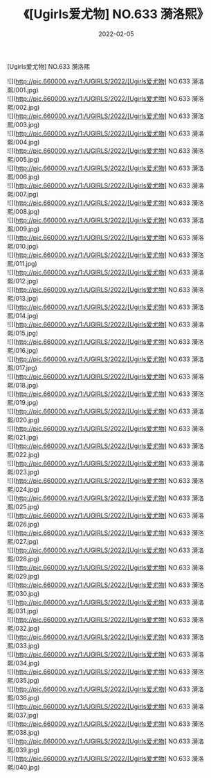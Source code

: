 ﻿---
layout: post
title:  《[Ugirls爱尤物] NO.633 漪洛熙》
date:   2022-02-05
img: http://pic.660000.xyz/1:/UGIRLS/2022/[Ugirls爱尤物] NO.633 漪洛熙/000.jpg
categories: [美女, 清纯, 唯美]
---

[Ugirls爱尤物] NO.633 漪洛熙

 ![](http://pic.660000.xyz/1:/UGIRLS/2022/[Ugirls爱尤物] NO.633 漪洛熙/001.jpg) <br>![](http://pic.660000.xyz/1:/UGIRLS/2022/[Ugirls爱尤物] NO.633 漪洛熙/002.jpg) <br>![](http://pic.660000.xyz/1:/UGIRLS/2022/[Ugirls爱尤物] NO.633 漪洛熙/003.jpg) <br>![](http://pic.660000.xyz/1:/UGIRLS/2022/[Ugirls爱尤物] NO.633 漪洛熙/004.jpg) <br>![](http://pic.660000.xyz/1:/UGIRLS/2022/[Ugirls爱尤物] NO.633 漪洛熙/005.jpg) <br>![](http://pic.660000.xyz/1:/UGIRLS/2022/[Ugirls爱尤物] NO.633 漪洛熙/006.jpg) <br>![](http://pic.660000.xyz/1:/UGIRLS/2022/[Ugirls爱尤物] NO.633 漪洛熙/007.jpg) <br>![](http://pic.660000.xyz/1:/UGIRLS/2022/[Ugirls爱尤物] NO.633 漪洛熙/008.jpg) <br>![](http://pic.660000.xyz/1:/UGIRLS/2022/[Ugirls爱尤物] NO.633 漪洛熙/009.jpg) <br>![](http://pic.660000.xyz/1:/UGIRLS/2022/[Ugirls爱尤物] NO.633 漪洛熙/010.jpg) <br>![](http://pic.660000.xyz/1:/UGIRLS/2022/[Ugirls爱尤物] NO.633 漪洛熙/011.jpg) <br>![](http://pic.660000.xyz/1:/UGIRLS/2022/[Ugirls爱尤物] NO.633 漪洛熙/012.jpg) <br>![](http://pic.660000.xyz/1:/UGIRLS/2022/[Ugirls爱尤物] NO.633 漪洛熙/013.jpg) <br>![](http://pic.660000.xyz/1:/UGIRLS/2022/[Ugirls爱尤物] NO.633 漪洛熙/014.jpg) <br>![](http://pic.660000.xyz/1:/UGIRLS/2022/[Ugirls爱尤物] NO.633 漪洛熙/015.jpg) <br>![](http://pic.660000.xyz/1:/UGIRLS/2022/[Ugirls爱尤物] NO.633 漪洛熙/016.jpg) <br>![](http://pic.660000.xyz/1:/UGIRLS/2022/[Ugirls爱尤物] NO.633 漪洛熙/017.jpg) <br>![](http://pic.660000.xyz/1:/UGIRLS/2022/[Ugirls爱尤物] NO.633 漪洛熙/018.jpg) <br>![](http://pic.660000.xyz/1:/UGIRLS/2022/[Ugirls爱尤物] NO.633 漪洛熙/019.jpg) <br>![](http://pic.660000.xyz/1:/UGIRLS/2022/[Ugirls爱尤物] NO.633 漪洛熙/020.jpg) <br>![](http://pic.660000.xyz/1:/UGIRLS/2022/[Ugirls爱尤物] NO.633 漪洛熙/021.jpg) <br>![](http://pic.660000.xyz/1:/UGIRLS/2022/[Ugirls爱尤物] NO.633 漪洛熙/022.jpg) <br>![](http://pic.660000.xyz/1:/UGIRLS/2022/[Ugirls爱尤物] NO.633 漪洛熙/023.jpg) <br>![](http://pic.660000.xyz/1:/UGIRLS/2022/[Ugirls爱尤物] NO.633 漪洛熙/024.jpg) <br>![](http://pic.660000.xyz/1:/UGIRLS/2022/[Ugirls爱尤物] NO.633 漪洛熙/025.jpg) <br>![](http://pic.660000.xyz/1:/UGIRLS/2022/[Ugirls爱尤物] NO.633 漪洛熙/026.jpg) <br>![](http://pic.660000.xyz/1:/UGIRLS/2022/[Ugirls爱尤物] NO.633 漪洛熙/027.jpg) <br>![](http://pic.660000.xyz/1:/UGIRLS/2022/[Ugirls爱尤物] NO.633 漪洛熙/028.jpg) <br>![](http://pic.660000.xyz/1:/UGIRLS/2022/[Ugirls爱尤物] NO.633 漪洛熙/029.jpg) <br>![](http://pic.660000.xyz/1:/UGIRLS/2022/[Ugirls爱尤物] NO.633 漪洛熙/030.jpg) <br>![](http://pic.660000.xyz/1:/UGIRLS/2022/[Ugirls爱尤物] NO.633 漪洛熙/031.jpg) <br>![](http://pic.660000.xyz/1:/UGIRLS/2022/[Ugirls爱尤物] NO.633 漪洛熙/032.jpg) <br>![](http://pic.660000.xyz/1:/UGIRLS/2022/[Ugirls爱尤物] NO.633 漪洛熙/033.jpg) <br>![](http://pic.660000.xyz/1:/UGIRLS/2022/[Ugirls爱尤物] NO.633 漪洛熙/034.jpg) <br>![](http://pic.660000.xyz/1:/UGIRLS/2022/[Ugirls爱尤物] NO.633 漪洛熙/035.jpg) <br>![](http://pic.660000.xyz/1:/UGIRLS/2022/[Ugirls爱尤物] NO.633 漪洛熙/036.jpg) <br>![](http://pic.660000.xyz/1:/UGIRLS/2022/[Ugirls爱尤物] NO.633 漪洛熙/037.jpg) <br>![](http://pic.660000.xyz/1:/UGIRLS/2022/[Ugirls爱尤物] NO.633 漪洛熙/038.jpg) <br>![](http://pic.660000.xyz/1:/UGIRLS/2022/[Ugirls爱尤物] NO.633 漪洛熙/039.jpg) <br>![](http://pic.660000.xyz/1:/UGIRLS/2022/[Ugirls爱尤物] NO.633 漪洛熙/040.jpg) <br>